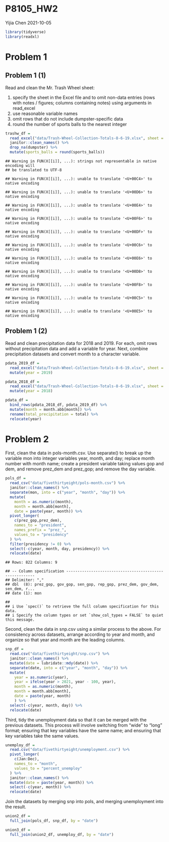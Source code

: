 P8105\_HW2
================
Yijia Chen
2021-10-05

``` r
library(tidyverse)
library(readxl)
```

# Problem 1

## Problem 1 (1)

Read and clean the Mr. Trash Wheel sheet:

1.  specify the sheet in the Excel file and to omit non-data entries
    (rows with notes / figures; columns containing notes) using
    arguments in read\_excel
2.  use reasonable variable names
3.  omit rows that do not include dumpster-specific data
4.  round the number of sports balls to the nearest integer

``` r
trashw_df = 
  read_excel("data/Trash-Wheel-Collection-Totals-8-6-19.xlsx", sheet = "Mr. Trash Wheel", range = "A2:N408") %>%
  janitor::clean_names() %>% 
  drop_na(dumpster) %>% 
  mutate(sports_balls = round(sports_balls))
```

    ## Warning in FUN(X[[i]], ...): strings not representable in native encoding will
    ## be translated to UTF-8

    ## Warning in FUN(X[[i]], ...): unable to translate '<U+00C4>' to native encoding

    ## Warning in FUN(X[[i]], ...): unable to translate '<U+00D6>' to native encoding

    ## Warning in FUN(X[[i]], ...): unable to translate '<U+00E4>' to native encoding

    ## Warning in FUN(X[[i]], ...): unable to translate '<U+00F6>' to native encoding

    ## Warning in FUN(X[[i]], ...): unable to translate '<U+00DF>' to native encoding

    ## Warning in FUN(X[[i]], ...): unable to translate '<U+00C6>' to native encoding

    ## Warning in FUN(X[[i]], ...): unable to translate '<U+00E6>' to native encoding

    ## Warning in FUN(X[[i]], ...): unable to translate '<U+00D8>' to native encoding

    ## Warning in FUN(X[[i]], ...): unable to translate '<U+00F8>' to native encoding

    ## Warning in FUN(X[[i]], ...): unable to translate '<U+00C5>' to native encoding

    ## Warning in FUN(X[[i]], ...): unable to translate '<U+00E5>' to native encoding

## Problem 1 (2)

Read and clean precipitation data for 2018 and 2019. For each, omit rows
without precipitation data and add a variable for year. Next, combine
precipitation datasets and convert month to a character variable.

``` r
pdata_2019_df = 
  read_excel("data/Trash-Wheel-Collection-Totals-8-6-19.xlsx", sheet = "2019 Precipitation", range = "A2:B14") %>%   janitor::clean_names() %>% 
  mutate(year = 2019)

pdata_2018_df = 
  read_excel("data/Trash-Wheel-Collection-Totals-8-6-19.xlsx", sheet = "2018 Precipitation", range = "A2:B14") %>%   janitor::clean_names() %>% 
  mutate(year = 2018)

pdata_df = 
  bind_rows(pdata_2018_df, pdata_2019_df) %>% 
  mutate(month = month.abb[month]) %>% 
  rename(total_precipitation = total) %>% 
  relocate(year)
```

# Problem 2

First, clean the data in pols-month.csv. Use separate() to break up the
variable mon into integer variables year, month, and day; replace month
number with month name; create a president variable taking values gop
and dem, and remove prez\_dem and prez\_gop; and remove the day
variable.

``` r
pols_df = 
  read_csv("data/fivethirtyeight/pols-month.csv") %>% 
  janitor::clean_names() %>% 
  separate(mon, into = c("year", "month", "day")) %>% 
  mutate(
    month = as.numeric(month),
    month = month.abb[month],
    date = paste(year, month)) %>% 
  pivot_longer(
    c(prez_gop,prez_dem),
    names_to = "president",
    names_prefix = "prez_",
    values_to = "presidency"
  ) %>% 
  filter(presidency != 0) %>% 
  select(-c(year, month, day, presidency)) %>% 
  relocate(date)
```

    ## Rows: 822 Columns: 9

    ## -- Column specification --------------------------------------------------------
    ## Delimiter: ","
    ## dbl  (8): prez_gop, gov_gop, sen_gop, rep_gop, prez_dem, gov_dem, sen_dem, r...
    ## date (1): mon

    ## 
    ## i Use `spec()` to retrieve the full column specification for this data.
    ## i Specify the column types or set `show_col_types = FALSE` to quiet this message.

Second, clean the data in snp.csv using a similar process to the above.
For consistency across datasets, arrange according to year and month,
and organize so that year and month are the leading columns.

``` r
snp_df = 
  read.csv("data/fivethirtyeight/snp.csv") %>% 
  janitor::clean_names() %>% 
  mutate(date = lubridate::mdy(date)) %>% 
  separate(date, into = c("year", "month", "day")) %>% 
  mutate(
    year = as.numeric(year),
    year = ifelse(year > 2021, year - 100, year),
    month = as.numeric(month),
    month = month.abb[month],
    date = paste(year, month)
    ) %>% 
  select(-c(year, month, day)) %>% 
  relocate(date)
```

Third, tidy the unemployment data so that it can be merged with the
previous datasets. This process will involve switching from “wide” to
“long” format; ensuring that key variables have the same name; and
ensuring that key variables take the same values.

``` r
unemploy_df = 
  read.csv("data/fivethirtyeight/unemployment.csv") %>% 
  pivot_longer(
    c(Jan:Dec),
    names_to = "month",
    values_to = "percent_unemploy"
  ) %>% 
  janitor::clean_names() %>% 
  mutate(date = paste(year, month)) %>% 
  select(-c(year, month)) %>% 
  relocate(date)
```

Join the datasets by merging snp into pols, and merging unemployment
into the result.

``` r
union2_df = 
  full_join(pols_df, snp_df, by = "date")

union3_df = 
  full_join(union2_df, unemploy_df, by = "date")
```

